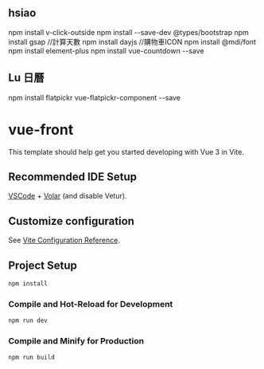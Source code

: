 ## hsiao
npm install v-click-outside
npm install --save-dev @types/bootstrap
npm install gsap
//計算天數
npm install dayjs 
//購物車ICON
npm install @mdi/font
npm install element-plus
npm install vue-countdown --save




## Lu 日曆
npm install flatpickr vue-flatpickr-component --save

# vue-front

This template should help get you started developing with Vue 3 in Vite.

## Recommended IDE Setup

[VSCode](https://code.visualstudio.com/) + [Volar](https://marketplace.visualstudio.com/items?itemName=Vue.volar) (and disable Vetur).

## Customize configuration

See [Vite Configuration Reference](https://vitejs.dev/config/).

## Project Setup

```sh
npm install
```

### Compile and Hot-Reload for Development

```sh
npm run dev
```

### Compile and Minify for Production

```sh
npm run build
```
